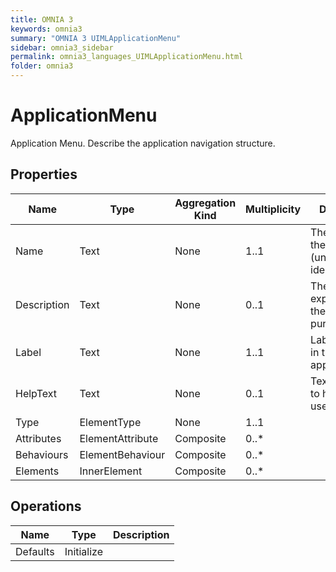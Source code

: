 ```yaml
---
title: OMNIA 3
keywords: omnia3
summary: "OMNIA 3 UIMLApplicationMenu"
sidebar: omnia3_sidebar
permalink: omnia3_languages_UIMLApplicationMenu.html
folder: omnia3
---
```


# ApplicationMenu
Application Menu. Describe the application navigation structure.
## Properties

| Name | Type | Aggregation Kind | Multiplicity | Description |
| --------- | --------- | --------- | --------- | --------- |
| Name | Text | None | 1..1 | The name of the entity (unique identifier). |
| Description | Text | None | 0..1 | The textual explanation of the entities’ purpose. |
| Label | Text | None | 1..1 | Label to display in the application. |
| HelpText | Text | None | 0..1 | Text/annotation to help the user. |
| Type | ElementType | None | 1..1 |  |
| Attributes | ElementAttribute | Composite | 0..* |  |
| Behaviours | ElementBehaviour | Composite | 0..* |  |
| Elements | InnerElement | Composite | 0..* |  |

## Operations

| Name | Type | Description |
| --------- | --------- | --------- |
| Defaults | Initialize |  |

